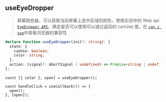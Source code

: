 ## useEyeDropper

> 屏幕取色器，可以获取当前屏幕上选中区域的颜色，使用实验中的 Web api
> [`EyeDropper API`](https://developer.mozilla.org/en-US/docs/Web/API/EyeDropper_API)。确定是否可以使用可以通过返回的
> canUse 值，在 [`can i use`](https://caniuse.com/?search=EyeDropper%20API)中查看浏览器的兼容性

```ts
declare function useEyeDropper(init?: string): [
  state: {
    canUse: boolean;
    color: string;
  },
  action: (signal?: AbortSignal | undefined) => Promise<string | undefined>,
];
```

```tsx
const [{ color }, open] = useEyeDropper();

const handleClick = useCallback(() => {
  open();
}, [open]);
```
